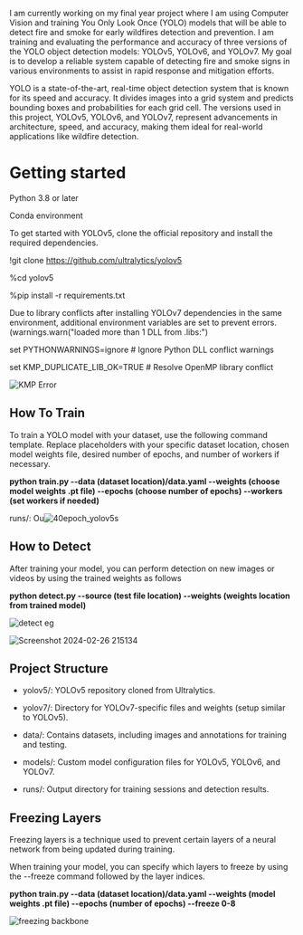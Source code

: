 I am currently working on my final year project where I am using Computer Vision and training You Only Look Once (YOLO) models that will be able to detect fire and smoke for early wildfires detection and prevention. I am training and evaluating the performance and accuracy of three versions of the YOLO object detection models: YOLOv5, YOLOv6, and YOLOv7. My goal is to develop a reliable system capable of detecting fire and smoke signs in various environments to assist in rapid response and mitigation efforts.

YOLO  is a state-of-the-art, real-time object detection system that is known for its speed and accuracy. It divides images into a grid system and predicts bounding boxes and probabilities for each grid cell. The versions used in this project, YOLOv5, YOLOv6, and YOLOv7, represent advancements in architecture, speed, and accuracy, making them ideal for real-world applications like wildfire detection.

# Getting started

Python 3.8 or later

Conda environment

To get started with YOLOv5, clone the official repository and install the required dependencies.

!git clone https://github.com/ultralytics/yolov5

%cd yolov5

%pip install -r requirements.txt


Due to library conflicts after installing YOLOv7 dependencies in the same environment, additional environment variables are set to prevent errors. 
(warnings.warn("loaded more than 1 DLL from .libs:")

set PYTHONWARNINGS=ignore # Ignore Python DLL conflict warnings

set KMP_DUPLICATE_LIB_OK=TRUE # Resolve OpenMP library conflict

![KMP Error](https://github.com/DamianKos/Wildfire-Detection/assets/118854797/0cdda828-a84d-41d6-9051-badb4807d86e)




## How To Train

To train a YOLO model with your dataset, use the following command template. Replace placeholders with your specific dataset location, chosen model weights file, desired number of epochs, and number of workers if necessary.

**python train.py --data (dataset location)/data.yaml --weights (choose model weights .pt file) --epochs (choose number of epochs) --workers (set workers if needed)**


runs/: Ou![40epoch_yolov5s](https://github.com/DamianKos/Wildfire-Detection/assets/118854797/4f5ed328-abf0-45c0-b19e-16b37872d228)


## How to Detect

After training your model, you can perform detection on new images or videos by using the trained weights as follows

**python detect.py --source (test file location) --weights (weights location from trained model)**


![detect eg](https://github.com/DamianKos/Wildfire-Detection/assets/118854797/6bb021e0-17a1-44aa-b4e6-71ebf0c5e77f)

![Screenshot 2024-02-26 215134](https://github.com/DamianKos/Wildfire-Detection/assets/118854797/82308537-bdb7-43b2-b240-bd60ff53d9f1)


## Project Structure

* yolov5/: YOLOv5 repository cloned from Ultralytics.

* yolov7/: Directory for YOLOv7-specific files and weights (setup similar to YOLOv5).

* data/: Contains datasets, including images and annotations for training and testing.

* models/: Custom model configuration files for YOLOv5, YOLOv6, and YOLOv7.

* runs/: Output directory for training sessions and detection results.

## Freezing Layers

Freezing layers is a technique used to prevent certain layers of a neural network from being updated during training. 

When training your model, you can specify which layers to freeze by using the --freeze command followed by the layer indices. 

**python train.py --data (dataset location)/data.yaml --weights (model weights .pt file) --epochs (number of epochs) --freeze 0-8**

![freezing backbone](https://github.com/DamianKos/Wildfire-Detection/assets/118854797/e9a1747a-a585-4bf4-b8e1-5ea19f505a44)
